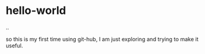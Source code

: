 # hello-world
..

so this is my first time using git-hub, I am just exploring and trying to make it useful. 
